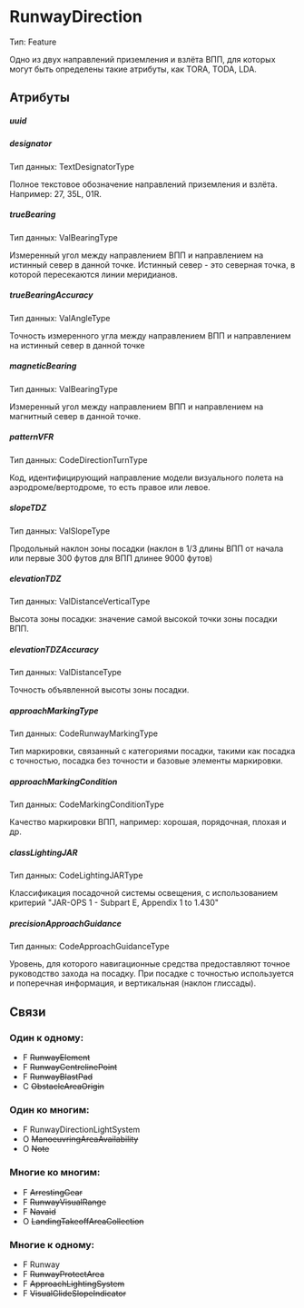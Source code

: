 RunwayDirection
===============
Тип: Feature

Одно из двух направлений приземления и взлёта ВПП, для которых могут быть определены такие атрибуты, как TORA, TODA, LDA.

## Атрибуты

##### uuid

##### designator
Тип данных: TextDesignatorType

Полное текстовое обозначение направлений приземления и взлёта.
Например: 27, 35L, 01R.

##### trueBearing
Тип данных: ValBearingType

Измеренный угол между направлением ВПП и направлением на истинный север в данной точке. Истинный север - это северная точка, в которой пересекаются линии меридианов.

##### trueBearingAccuracy
Тип данных: ValAngleType

Точность измеренного угла между направлением ВПП и направлением на истинный север в данной точке

##### magneticBearing
Тип данных: ValBearingType

Измеренный угол между направлением ВПП и направлением на магнитный север в данной точке.

##### patternVFR
Тип данных: CodeDirectionTurnType

Код, идентифицирующий направление модели визуального полета на аэродроме/вертодроме, то есть правое или левое.

##### slopeTDZ
Тип данных: ValSlopeType

Продольный наклон зоны посадки (наклон в 1/3 длины ВПП от начала или первые 300 футов для ВПП длинее 9000 футов)

##### elevationTDZ
Тип данных: ValDistanceVerticalType

Высота зоны посадки: значение самой высокой точки зоны посадки ВПП.

##### elevationTDZAccuracy
Тип данных: ValDistanceType

Точность объявленной высоты зоны посадки.

##### approachMarkingType
Тип данных: CodeRunwayMarkingType

Тип маркировки, связанный с категориями посадки, такими как посадка с точностью, посадка без точности и базовые элементы маркировки.

##### approachMarkingCondition
Тип данных: CodeMarkingConditionType

Качество маркировки ВПП, например: хорошая, порядочная, плохая и др.

##### classLightingJAR
Тип данных: CodeLightingJARType

Классификация посадочной системы освещения, с использованием критерий "JAR-OPS 1 - Subpart E, Appendix 1 to 1.430"

##### precisionApproachGuidance
Тип данных: CodeApproachGuidanceType

Уровень, для которого навигационные средства предоставляют точное руководство захода на посадку. При посадке с точностью используется и поперечная информация, и вертикальная (наклон глиссады).

## Связи

### Один к одному:

- F ~~RunwayElement~~
- F ~~RunwayCentrelinePoint~~
- F ~~RunwayBlastPad~~
- C ~~ObstacleAreaOrigin~~

### Один ко многим:

- F RunwayDirectionLightSystem
- O ~~ManoeuvringAreaAvailability~~
- O ~~Note~~

### Многие ко многим:

- F ~~ArrestingGear~~
- F ~~RunwayVisualRange~~
- F ~~Navaid~~
- O ~~LandingTakeoffAreaCollection~~

### Многие к одному:

- F Runway
- F ~~RunwayProtectArea~~
- F ~~ApproachLightingSystem~~
- F ~~VisualGlideSlopeIndicator~~
